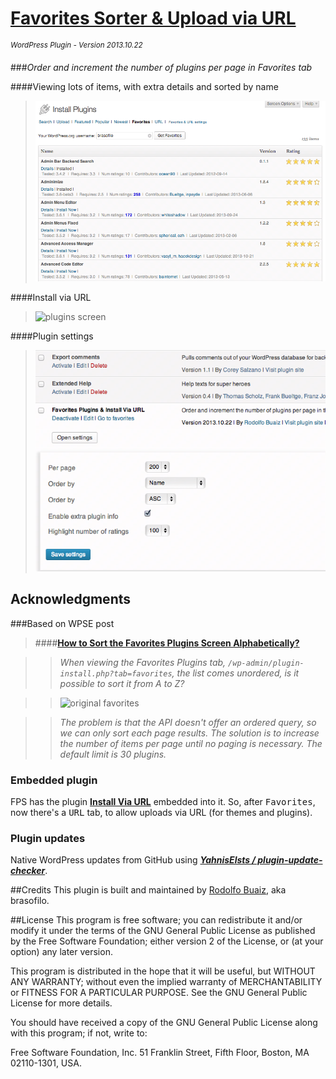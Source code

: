 # [Favorites Sorter & Upload via URL](https://github.com/brasofilo/favorites-plugins-sorter)
<sup>*WordPress Plugin - Version 2013.10.22*</sup>

###*Order and increment the number of plugins per page in Favorites tab*

####Viewing lots of items, with extra details and sorted by name
>![plugins screen](assets/screenshot-1.png)

####Install via URL
>![plugins screen](assets/screenshot-2.png)

####Plugin settings
>![plugins screen](assets/screenshot-3.png)

## Acknowledgments
###Based on WPSE post
>####[**How to Sort the Favorites Plugins Screen Alphabetically?**](http://wordpress.stackexchange.com/q/76643/12615)

>> *When viewing the Favorites Plugins tab, `/wp-admin/plugin-install.php?tab=favorites`, 
the list comes unordered, is it possible to sort it from A to Z?*

>>![original favorites](http://i.stack.imgur.com/0DyUr.png)

>> *The problem is that the API doesn't offer an ordered query, 
so we can only sort each page results. 
The solution is to increase the number of items per page 
until no paging is necessary. The default limit is 30 plugins.*

### Embedded plugin
FPS has the plugin [**Install Via URL**](http://wordpress.org/plugins/upload-theme-via-url/) embedded into it. 
So, after <kbd>Favorites</kbd>, now there's a <kbd>URL</kbd> tab, 
to allow uploads via URL (for themes and plugins).

### Plugin updates
Native WordPress updates from GitHub using [***YahnisElsts / plugin-update-checker***](https://github.com/YahnisElsts/plugin-update-checker).

##Credits
This plugin is built and maintained by [Rodolfo Buaiz](http://brasofilo.com), aka brasofilo.

##License
This program is free software; you can redistribute it and/or modify it under the terms of the GNU General Public License as published by the Free Software Foundation; either version 2 of the License, or (at your option) any later version.

This program is distributed in the hope that it will be useful, but WITHOUT ANY WARRANTY; without even the implied warranty of MERCHANTABILITY or FITNESS FOR A PARTICULAR PURPOSE.  See the GNU General Public License for more details.

You should have received a copy of the GNU General Public License along with this program; if not, write to:

Free Software Foundation, Inc.
51 Franklin Street, Fifth Floor,
Boston, MA
02110-1301, USA.